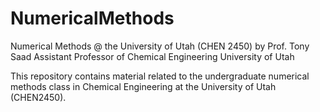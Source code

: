 # NumericalMethods
Numerical Methods @ the University of Utah (CHEN 2450)
by Prof. Tony Saad
Assistant Professor of Chemical Engineering
University of Utah

This repository contains material related to the undergraduate numerical methods class in Chemical Engineering at the University of Utah (CHEN2450).
